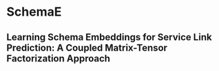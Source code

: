 # SchemaE

## Learning Schema Embeddings for Service Link Prediction: A Coupled Matrix-Tensor Factorization Approach
